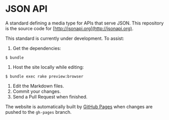 JSON API
========

A standard defining a media type for APIs that serve JSON. This repository is
the source code for [http://jsonapi.org](http://jsonapi.org).

This standard is currently under development. To assist:

1. Get the dependencies:

```
$ bundle
```

1. Host the site locally while editing:

```
$ bundle exec rake preview:browser
```

1. Edit the Markdown files.
1. Commit your changes.
1. Send a Pull Request when finished.

The website is automatically built by [GitHub Pages](http://pages.github.com)
when changes are pushed to the `gh-pages` branch.
